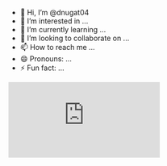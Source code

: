 - 👋 Hi, I’m @dnugat04
- 👀 I’m interested in ...
- 🌱 I’m currently learning ...
- 💞️ I’m looking to collaborate on ...
- 📫 How to reach me ...
- 😄 Pronouns: ...
- ⚡ Fun fact: ...
<iframe src="https://tryhackme.com/api/v2/badges/public-profile?userPublicId=2166548" style='border:none;'></iframe>

<!---
dnugat04/dnugat04 is a ✨ special ✨ repository because its `README.md` (this file) appears on your GitHub profile.
You can click the Preview link to take a look at your changes.
--->
